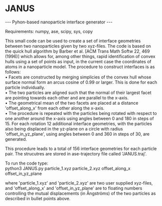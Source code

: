 # JANUS
--- Pyhon-based nanoparticle interface generator ---   

Requirements: numpy, ase, scipy, sys, copy  

  
This small code can be used to create a set of interface geometries between two nanoparticles given by two xyz-files. The code is based on the quick hull algorithm by Barber et al. [ACM Trans Math Softw  22, 469 (1996)] which allows for, among other things, rapid identification of convex hulls using a set of points as input, in the current case the coordinates of atoms in a nanoparticle model. The procedure to construct interfaces is as follows:  
•	Facets are constructed by merging simplicies of the convex hull whose surface normal form an arcus cosine of 0.99 or larger.  This is done for each particle individually.  
•	The two particles are aligned such that the normal of their largest facet are pointing towards each other and are parallel to the x-axis.  
•	The geometrical mean of the two facets are placed at a distance 'offset_along_x' from each other along the x-axis.  
•	The procedure is repeated with the particles being rotated with respect to one another around the x-axis using angles between 0 and 180 in steps of 15. For each rotation 12 additional interface geometries, with the particles also being displaced in the yz-plane on a circle with radius 'offset_in_yz_plane', using  angles between 0 and 360 in steps of 30, are generated.  
  
This procedure leads to a total of 156 interface geometries for each particle pair. The strucutres are stored in ase-trajectory file called 'JANUS.traj'.
  
To run the code type:  
python3 JANUS.py particle_1.xyz particle_2.xyz offset_along_x offset_in_yz_plane  
  
where 'particle_1.xyz' and 'particle_2.xyz' are two user supplied xyz-files, and 'offset_along_x' and 'offset_in_yz_plane' are to floating numbers controlling the mutual displacements (in Ångströms) of the two particles as described in bullet points above.
